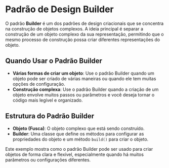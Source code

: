 # Padrão de Design Builder

O padrão **Builder** é um dos padrões de design criacionais que se concentra na construção de objetos complexos. A ideia principal é separar a construção de um objeto complexo da sua representação, permitindo que o mesmo processo de construção possa criar diferentes representações do objeto.

## Quando Usar o Padrão Builder

- **Várias formas de criar um objeto**: Use o padrão Builder quando um objeto pode ser criado de várias maneiras ou quando ele tem muitas opções de configuração.
- **Construção complexa**: Use o padrão Builder quando a criação de um objeto envolve muitos passos ou parâmetros e você deseja tornar o código mais legível e organizado.

## Estrutura do Padrão Builder

- **Objeto (Fusca)**: O objeto complexo que está sendo construído.
- **Builder**: Uma classe que define os métodos para configurar as propriedades do objeto e um método `build()` para criar o objeto.

Este exemplo mostra como o padrão Builder pode ser usado para criar objetos de forma clara e flexível, especialmente quando há muitos parâmetros ou configurações diferentes.
